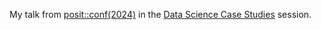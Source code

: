 My talk from [posit::conf(2024)](https://posit.co/conference/) in the [Data Science Case Studies](https://reg.conf.posit.co/flow/posit/positconf24/publiccatalog/page/publiccatalog/session/1711986820020001vWw8) session.